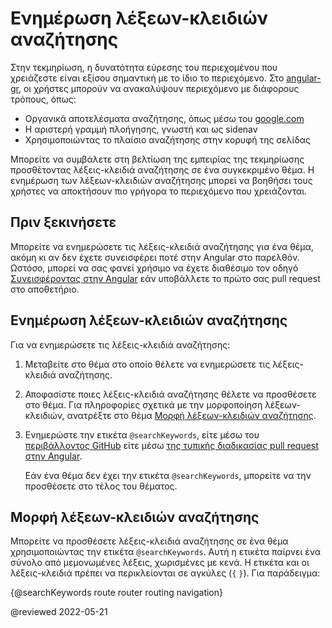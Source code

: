 # Ενημέρωση λέξεων-κλειδιών αναζήτησης

Στην τεκμηρίωση, η δυνατότητα εύρεσης του περιεχομένου που χρειάζεστε είναι εξίσου σημαντική με το ίδιο το περιεχόμενο. Στο [angular-gr](https://angular-gr.web.app), οι χρήστες μπορούν να ανακαλύψουν περιεχόμενο με διάφορους τρόπους, όπως:

*   Οργανικά αποτελέσματα αναζήτησης, όπως μέσω του [google.com](https://google.com/)
*   Η αριστερή γραμμή πλοήγησης, γνωστή και ως sidenav
*   Χρησιμοποιώντας το πλαίσιο αναζήτησης στην κορυφή της σελίδας

Μπορείτε να συμβάλετε στη βελτίωση της εμπειρίας της τεκμηρίωσης προσθέτοντας λέξεις-κλειδιά αναζήτησης σε ένα συγκεκριμένο θέμα.
Η ενημέρωση των λέξεων-κλειδιών αναζήτησης μπορεί να βοηθήσει τους χρήστες να αποκτήσουν πιο γρήγορα το περιεχόμενο που χρειάζονται.

## Πριν ξεκινήσετε

Μπορείτε να ενημερώσετε τις λέξεις-κλειδιά αναζήτησης για ένα θέμα, ακόμη κι αν δεν έχετε συνεισφέρει ποτέ στην Angular στο παρελθόν. Ωστόσο, μπορεί να σας φανεί χρήσιμο να έχετε διαθέσιμο τον οδηγό [Συνεισφέροντας στην Angular](https://github.com/angular/angular/blob/main/CONTRIBUTING.md) εάν υποβάλλετε το πρώτο σας pull request στο αποθετήριο.

## Ενημέρωση λέξεων-κλειδιών αναζήτησης

Για να ενημερώσετε τις λέξεις-κλειδιά αναζήτησης:

1.  Μεταβείτε στο θέμα στο οποίο θέλετε να ενημερώσετε τις λέξεις-κλειδιά αναζήτησης.

1.  Αποφασίστε ποιες λέξεις-κλειδιά αναζήτησης θέλετε να προσθέσετε στο θέμα. Για πληροφορίες σχετικά με την μορφοποίηση λέξεων-κλειδιών, ανατρέξτε στο θέμα [Μορφή λέξεων-κλειδιών αναζήτησης](#format).

1.  Ενημερώστε την ετικέτα `@searchKeywords`, είτε μέσω του [περιβάλλοντος GitHub](guide/updating-content-github-ui) είτε μέσω [της τυπικής διαδικασίας pull request στην Angular](https://github.com/angular/angular/blob/main/CONTRIBUTING.md#submit-pr).

    Εάν ένα θέμα δεν έχει την ετικέτα `@searchKeywords`, μπορείτε να την προσθέσετε στο τέλος του θέματος.

<a id="format"></a>

## Μορφή λέξεων-κλειδιών αναζήτησης

Μπορείτε να προσθέσετε λέξεις-κλειδιά αναζήτησης σε ένα θέμα χρησιμοποιώντας την ετικέτα `@searchKeywords`. Αυτή η ετικέτα παίρνει ένα σύνολο από μεμονωμένες λέξεις, χωρισμένες με κενά. Η ετικέτα και οι λέξεις-κλειδιά πρέπει να περικλείονται σε αγκύλες \(`{` `}`\). Για παράδειγμα:

<code-example>

  &lcub;&commat;searchKeywords route router routing navigation&rcub;

</code-example>

<!-- links -->

<!-- external links -->

<!-- end links -->

@reviewed 2022-05-21
